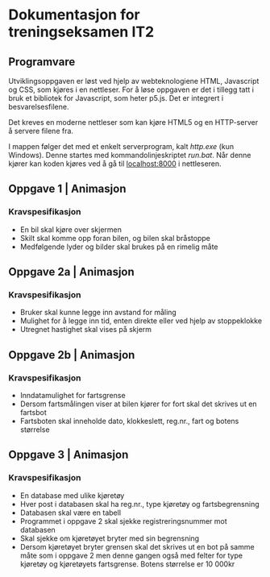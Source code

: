# Dokumentasjon for treningseksamen IT2

## Programvare
Utviklingsoppgaven er løst ved hjelp av webteknologiene HTML, Javascript og CSS, som kjøres i en nettleser. For å løse oppgaven er det i tillegg tatt i bruk et bibliotek for Javascript, som heter p5.js. Det er integrert i besvarelsesfilene.

Det kreves en moderne nettleser som kan kjøre HTML5 og en HTTP-server å servere filene fra.

I mappen følger det med et enkelt serverprogram, kalt *http.exe* (kun Windows). Denne startes med kommandolinjeskriptet *run.bat*. Når denne kjører kan koden kjøres ved å gå til [localhost:8000](http://localhost:8000) i nettleseren.

## Oppgave 1 | Animasjon

### Kravspesifikasjon
- En bil skal kjøre over skjermen
- Skilt skal komme opp foran bilen, og bilen skal bråstoppe
- Medfølgende lyder og bilder skal brukes på en rimelig måte


## Oppgave 2a | Animasjon

### Kravspesifikasjon
- Bruker skal kunne legge inn avstand for måling
- Mulighet for å legge inn tid, enten direkte eller ved hjelp av stoppeklokke
- Utregnet hastighet skal vises på skjerm



## Oppgave 2b | Animasjon

### Kravspesifikasjon
- Inndatamulighet for fartsgrense
- Dersom fartsmålingen viser at bilen kjører for fort skal det skrives ut en fartsbot
- Fartsboten skal inneholde dato, klokkeslett, reg.nr., fart og botens størrelse



## Oppgave 3 | Animasjon
### Kravspesifikasjon
- En database med ulike kjøretøy
- Hver post i databasen skal ha reg.nr., type kjøretøy og fartsbegrensning
- Databasen skal være en tabell
- Programmet i oppgave 2 skal sjekke registreringsnummer mot databasen
- Skal sjekke om kjøretøyet bryter med sin begrensning
- Dersom kjøretøyet bryter grensen skal det skrives ut en bot på samme måte som i oppgave 2 men denne gangen også med felter for type kjøretøy og kjøretøyets fartsgrense. Botens størrelse er 10 000kr
